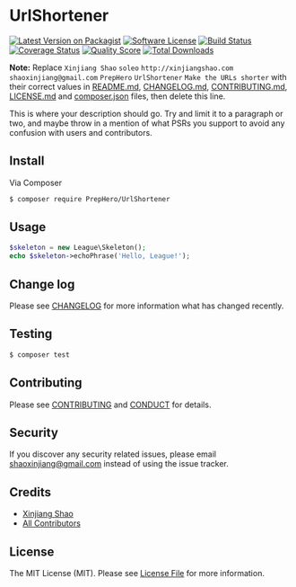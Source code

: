 # UrlShortener

[![Latest Version on Packagist][ico-version]][link-packagist]
[![Software License][ico-license]](LICENSE.md)
[![Build Status][ico-travis]][link-travis]
[![Coverage Status][ico-scrutinizer]][link-scrutinizer]
[![Quality Score][ico-code-quality]][link-code-quality]
[![Total Downloads][ico-downloads]][link-downloads]

**Note:** Replace ```Xinjiang Shao``` ```soleo``` ```http://xinjiangshao.com``` ```shaoxinjiang@gmail.com``` ```PrepHero``` ```UrlShortener``` ```Make the URLs shorter``` with their correct values in [README.md](README.md), [CHANGELOG.md](CHANGELOG.md), [CONTRIBUTING.md](CONTRIBUTING.md), [LICENSE.md](LICENSE.md) and [composer.json](composer.json) files, then delete this line.

This is where your description should go. Try and limit it to a paragraph or two, and maybe throw in a mention of what
PSRs you support to avoid any confusion with users and contributors.

## Install

Via Composer

``` bash
$ composer require PrepHero/UrlShortener
```

## Usage

``` php
$skeleton = new League\Skeleton();
echo $skeleton->echoPhrase('Hello, League!');
```

## Change log

Please see [CHANGELOG](CHANGELOG.md) for more information what has changed recently.

## Testing

``` bash
$ composer test
```

## Contributing

Please see [CONTRIBUTING](CONTRIBUTING.md) and [CONDUCT](CONDUCT.md) for details.

## Security

If you discover any security related issues, please email shaoxinjiang@gmail.com instead of using the issue tracker.

## Credits

- [Xinjiang Shao][link-author]
- [All Contributors][link-contributors]

## License

The MIT License (MIT). Please see [License File](LICENSE.md) for more information.

[ico-version]: https://img.shields.io/packagist/v/PrepHero/UrlShortener.svg?style=flat-square
[ico-license]: https://img.shields.io/badge/license-MIT-brightgreen.svg?style=flat-square
[ico-travis]: https://img.shields.io/travis/PrepHero/UrlShortener/master.svg?style=flat-square
[ico-scrutinizer]: https://img.shields.io/scrutinizer/coverage/g/PrepHero/UrlShortener.svg?style=flat-square
[ico-code-quality]: https://img.shields.io/scrutinizer/g/PrepHero/UrlShortener.svg?style=flat-square
[ico-downloads]: https://img.shields.io/packagist/dt/PrepHero/UrlShortener.svg?style=flat-square

[link-packagist]: https://packagist.org/packages/PrepHero/UrlShortener
[link-travis]: https://travis-ci.org/PrepHero/UrlShortener
[link-scrutinizer]: https://scrutinizer-ci.com/g/PrepHero/UrlShortener/code-structure
[link-code-quality]: https://scrutinizer-ci.com/g/PrepHero/UrlShortener
[link-downloads]: https://packagist.org/packages/PrepHero/UrlShortener
[link-author]: https://github.com/soleo
[link-contributors]: ../../contributors
